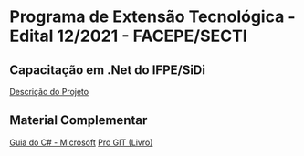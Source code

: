 # Programa de Extensão Tecnológica - Edital 12/2021 - FACEPE/SECTI

## Capacitação em .Net do IFPE/SiDi

[Descrição do Projeto](https://docs.google.com/document/d/1UPTsSH12R9reqsN145nuhEbJ6HX2Ni2dduy6Ldsvfbo/edit#heading=h.b7ffugdzfrnb)

## Material Complementar
[Guia do C# - Microsoft](https://docs.microsoft.com/en-us/dotnet/csharp/tour-of-csharp/)
[Pro GIT (Livro)](https://git-scm.com/book/pt-br/v2)

